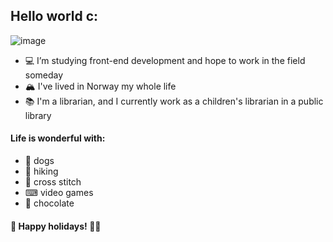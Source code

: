## Hello world c:

![image](https://www.taranj.no/wp-content/uploads/2023/12/Frame-1.png)

- 💻 I’m studying front-end development and hope to work in the field someday
- 🏔 I've lived in Norway my whole life
- 📚 I'm a librarian, and I currently work as a children's librarian in a public library


#### Life is wonderful with:
- 🐶 dogs
- 🥾 hiking
- 🧵 cross stitch
- ⌨ video games
- 🍫 chocolate

#### 🎄 Happy holidays! 🎄✨
